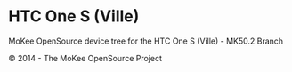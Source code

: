HTC One S (Ville)
=================

MoKee OpenSource device tree for the HTC One S (Ville) - MK50.2 Branch

© 2014 - The MoKee OpenSource Project
